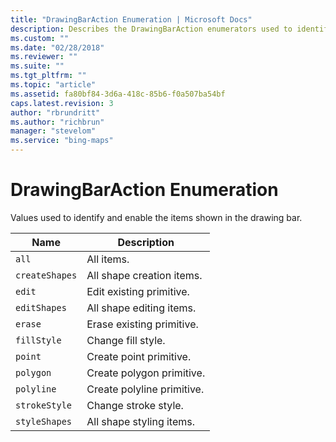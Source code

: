 ```yaml
---
title: "DrawingBarAction Enumeration | Microsoft Docs"
description: Describes the DrawingBarAction enumerators used to identify and enable the items shown in the drawing bar.
ms.custom: ""
ms.date: "02/28/2018"
ms.reviewer: ""
ms.suite: ""
ms.tgt_pltfrm: ""
ms.topic: "article"
ms.assetid: fa80bf84-3d6a-418c-85b6-f0a507ba54bf
caps.latest.revision: 3
author: "rbrundritt"
ms.author: "richbrun"
manager: "stevelom"
ms.service: "bing-maps"
---
```


# DrawingBarAction Enumeration

Values used to identify and enable the items shown in the drawing bar.

Name | Description
-----|-------------
`all` | All items.
`createShapes` | All shape creation items.
`edit` | Edit existing primitive.
`editShapes` | All shape editing items.
`erase` | Erase existing primitive.
`fillStyle` | Change fill style.
`point` | Create point primitive.
`polygon` | Create polygon primitive.
`polyline` | Create polyline primitive.
`strokeStyle` | Change stroke style.
`styleShapes` | All shape styling items.